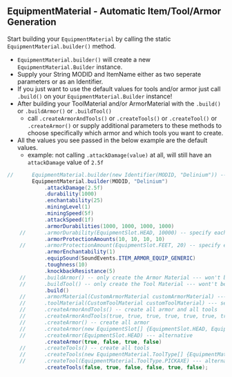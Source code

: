 ## EquipmentMaterial - Automatic Item/Tool/Armor Generation

Start building your `EquipmentMaterial` by calling the static `EquipmentMaterial.builder()` method.
- `EquipmentMaterial.builder()` will create a new `EquipmentMaterial.Builder` instance.
- Supply your String MODID and ItemName either as two seperate parameters or as an Identifier.
- If you just want to use the default values for tools and/or armor just call `.build()` on your `EquipmentMaterial.Builder` instance!
- After building your ToolMaterial and/or ArmorMaterial with the `.build()` or `.buildArmor()` or `.buildTool()`
  - call `.createArmorAndTools()` or `.createTools()` or `.createTool()` or `.createArmor()` or supply additional parameters to these methods to choose specifically which armor and which tools you want to create.
- All the values you see passed in the below example are the default values.
  - example: not calling `.attackDamage(value)` at all, will still have an `attackDamage` value of `2.5f`
``` java
//      EquipmentMaterial.builder(new Identifier(MODID, "Delinium")) -- alternative
        EquipmentMaterial.builder(MODID, "Delinium")
            .attackDamage(2.5f)
            .durability(1000)
            .enchantability(25)
            .miningLevel(1)
            .miningSpeed(5f)
            .attackSpeed(1f)
            .armorDurabilities(1000, 1000, 1000, 1000)
    //	    .armorDurability(EquipmentSlot.HEAD, 10000) -- specify each slot individually
            .armorProtectionAmounts(10, 10, 10, 10)
    //	    .armorProtectionAmount(EquipmentSlot.FEET, 20) -- specify each slot individually
            .armorEnchantability(1)
            .equipSound(SoundEvents.ITEM_ARMOR_EQUIP_GENERIC)
            .toughness(10)
            .knockbackResistance(5)
    //	    .buildArmor() -- only create the Armor Material --- won't be able to create tools
    //	    .buildTool() -- only create the Tool Material --- wont't be able to create armor
            .build()
    //	    .armorMaterial(CustomArmorMaterial customArmorMaterial) --- set the custom armor material -- useful if you only buildToolMaterial() and later on need to create armor
    //	    .toolMaterial(CustomToolMaterial customToolMaterial) --- set the custom tool material -- useful if you only buildArmorMaterial() and later on need to create tools
    //	    .createArmorAndTools() -- create all armor and all tools
    //      .createArmorAndTools(true, true, true, true, true, true, true, true, true, true) -- specify tools and armors to create
    //      .createArmor() -- create all armor
    //	    .createArmor(new EquipmentSlot[] {EquipmentSlot.HEAD, EquipmentSlot.CHEST, EquipmentSlot.FEET}) --- alternative
    //	    .createArmor(EquipmentSlot.HEAD) --- alternative
            .createArmor(true, false, true, false)
    //	    .createTools() -- create all tools
    //	    .createTools(new EquipmentMaterial.ToolType[] {EquipmentMaterial.ToolType.PICKAXE})  --- alternative
    //	    .createTool(EquipmentMaterial.ToolType.PICKAXE) --- alternative
            .createTools(false, true, false, false, true, false);
```